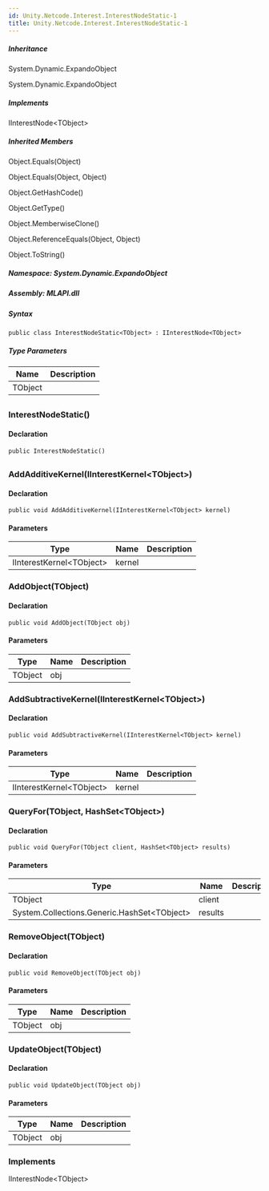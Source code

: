 ```yaml
---  
id: Unity.Netcode.Interest.InterestNodeStatic-1  
title: Unity.Netcode.Interest.InterestNodeStatic-1  
---
```


<div class="markdown level0 summary">

</div>

<div class="markdown level0 conceptual">

</div>

<div class="inheritance">

##### Inheritance

<div class="level0">

System.Dynamic.ExpandoObject

</div>

<div class="level1">

System.Dynamic.ExpandoObject

</div>

</div>

<div classs="implements">

##### Implements

<div>

IInterestNode\<TObject>

</div>

</div>

<div class="inheritedMembers">

##### Inherited Members

<div>

Object.Equals(Object)

</div>

<div>

Object.Equals(Object, Object)

</div>

<div>

Object.GetHashCode()

</div>

<div>

Object.GetType()

</div>

<div>

Object.MemberwiseClone()

</div>

<div>

Object.ReferenceEquals(Object, Object)

</div>

<div>

Object.ToString()

</div>

</div>

##### **Namespace**: System.Dynamic.ExpandoObject

##### **Assembly**: MLAPI.dll

##### Syntax

``` lang-csharp
public class InterestNodeStatic<TObject> : IInterestNode<TObject>
```

##### Type Parameters

| Name    | Description |
|---------|-------------|
| TObject |             |

## 

### InterestNodeStatic()

<div class="markdown level1 summary">

</div>

<div class="markdown level1 conceptual">

</div>

#### Declaration

``` lang-csharp
public InterestNodeStatic()
```

## 

### AddAdditiveKernel(IInterestKernel\<TObject>)

<div class="markdown level1 summary">

</div>

<div class="markdown level1 conceptual">

</div>

#### Declaration

``` lang-csharp
public void AddAdditiveKernel(IInterestKernel<TObject> kernel)
```

#### Parameters

| Type                      | Name   | Description |
|---------------------------|--------|-------------|
| IInterestKernel\<TObject> | kernel |             |

### AddObject(TObject)

<div class="markdown level1 summary">

</div>

<div class="markdown level1 conceptual">

</div>

#### Declaration

``` lang-csharp
public void AddObject(TObject obj)
```

#### Parameters

| Type    | Name | Description |
|---------|------|-------------|
| TObject | obj  |             |

### AddSubtractiveKernel(IInterestKernel\<TObject>)

<div class="markdown level1 summary">

</div>

<div class="markdown level1 conceptual">

</div>

#### Declaration

``` lang-csharp
public void AddSubtractiveKernel(IInterestKernel<TObject> kernel)
```

#### Parameters

| Type                      | Name   | Description |
|---------------------------|--------|-------------|
| IInterestKernel\<TObject> | kernel |             |

### QueryFor(TObject, HashSet\<TObject>)

<div class="markdown level1 summary">

</div>

<div class="markdown level1 conceptual">

</div>

#### Declaration

``` lang-csharp
public void QueryFor(TObject client, HashSet<TObject> results)
```

#### Parameters

| Type                                         | Name    | Description |
|----------------------------------------------|---------|-------------|
| TObject                                      | client  |             |
| System.Collections.Generic.HashSet\<TObject> | results |             |

### RemoveObject(TObject)

<div class="markdown level1 summary">

</div>

<div class="markdown level1 conceptual">

</div>

#### Declaration

``` lang-csharp
public void RemoveObject(TObject obj)
```

#### Parameters

| Type    | Name | Description |
|---------|------|-------------|
| TObject | obj  |             |

### UpdateObject(TObject)

<div class="markdown level1 summary">

</div>

<div class="markdown level1 conceptual">

</div>

#### Declaration

``` lang-csharp
public void UpdateObject(TObject obj)
```

#### Parameters

| Type    | Name | Description |
|---------|------|-------------|
| TObject | obj  |             |

### Implements

<div>

IInterestNode\<TObject>

</div>
